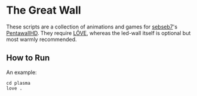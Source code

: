 # The Great Wall

These scripts are a collection of animations and games for [sebseb7](https://github.com/sebseb7)'s [PentawallHD](https://github.com/sebseb7/PentawallHD).
They require [LÖVE](http://love2d.org/), whereas the led-wall itself is optional but most warmly recommended.

## How to Run

An example:

	cd plasma
	love .
